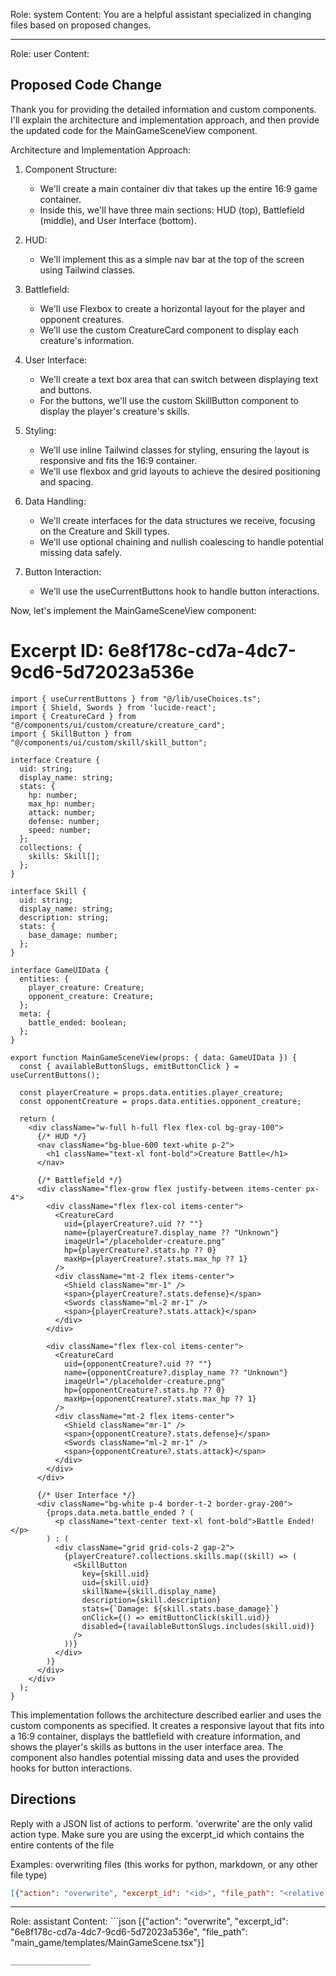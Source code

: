 Role: system
Content: You are a helpful assistant specialized in changing files based on proposed changes.
__________________
Role: user
Content: 
## Proposed Code Change
Thank you for providing the detailed information and custom components. I'll explain the architecture and implementation approach, and then provide the updated code for the MainGameSceneView component.

Architecture and Implementation Approach:

1. Component Structure:
   - We'll create a main container div that takes up the entire 16:9 game container.
   - Inside this, we'll have three main sections: HUD (top), Battlefield (middle), and User Interface (bottom).

2. HUD:
   - We'll implement this as a simple nav bar at the top of the screen using Tailwind classes.

3. Battlefield:
   - We'll use Flexbox to create a horizontal layout for the player and opponent creatures.
   - We'll use the custom CreatureCard component to display each creature's information.

4. User Interface:
   - We'll create a text box area that can switch between displaying text and buttons.
   - For the buttons, we'll use the custom SkillButton component to display the player's creature's skills.

5. Styling:
   - We'll use inline Tailwind classes for styling, ensuring the layout is responsive and fits the 16:9 container.
   - We'll use flexbox and grid layouts to achieve the desired positioning and spacing.

6. Data Handling:
   - We'll create interfaces for the data structures we receive, focusing on the Creature and Skill types.
   - We'll use optional chaining and nullish coalescing to handle potential missing data safely.

7. Button Interaction:
   - We'll use the useCurrentButtons hook to handle button interactions.

Now, let's implement the MainGameSceneView component:

# Excerpt ID: 6e8f178c-cd7a-4dc7-9cd6-5d72023a536e
```tsx main_game/templates/MainGameScene.tsx
import { useCurrentButtons } from "@/lib/useChoices.ts";
import { Shield, Swords } from 'lucide-react';
import { CreatureCard } from "@/components/ui/custom/creature/creature_card";
import { SkillButton } from "@/components/ui/custom/skill/skill_button";

interface Creature {
  uid: string;
  display_name: string;
  stats: {
    hp: number;
    max_hp: number;
    attack: number;
    defense: number;
    speed: number;
  };
  collections: {
    skills: Skill[];
  };
}

interface Skill {
  uid: string;
  display_name: string;
  description: string;
  stats: {
    base_damage: number;
  };
}

interface GameUIData {
  entities: {
    player_creature: Creature;
    opponent_creature: Creature;
  };
  meta: {
    battle_ended: boolean;
  };
}

export function MainGameSceneView(props: { data: GameUIData }) {
  const { availableButtonSlugs, emitButtonClick } = useCurrentButtons();

  const playerCreature = props.data.entities.player_creature;
  const opponentCreature = props.data.entities.opponent_creature;

  return (
    <div className="w-full h-full flex flex-col bg-gray-100">
      {/* HUD */}
      <nav className="bg-blue-600 text-white p-2">
        <h1 className="text-xl font-bold">Creature Battle</h1>
      </nav>

      {/* Battlefield */}
      <div className="flex-grow flex justify-between items-center px-4">
        <div className="flex flex-col items-center">
          <CreatureCard
            uid={playerCreature?.uid ?? ""}
            name={playerCreature?.display_name ?? "Unknown"}
            imageUrl="/placeholder-creature.png"
            hp={playerCreature?.stats.hp ?? 0}
            maxHp={playerCreature?.stats.max_hp ?? 1}
          />
          <div className="mt-2 flex items-center">
            <Shield className="mr-1" />
            <span>{playerCreature?.stats.defense}</span>
            <Swords className="ml-2 mr-1" />
            <span>{playerCreature?.stats.attack}</span>
          </div>
        </div>

        <div className="flex flex-col items-center">
          <CreatureCard
            uid={opponentCreature?.uid ?? ""}
            name={opponentCreature?.display_name ?? "Unknown"}
            imageUrl="/placeholder-creature.png"
            hp={opponentCreature?.stats.hp ?? 0}
            maxHp={opponentCreature?.stats.max_hp ?? 1}
          />
          <div className="mt-2 flex items-center">
            <Shield className="mr-1" />
            <span>{opponentCreature?.stats.defense}</span>
            <Swords className="ml-2 mr-1" />
            <span>{opponentCreature?.stats.attack}</span>
          </div>
        </div>
      </div>

      {/* User Interface */}
      <div className="bg-white p-4 border-t-2 border-gray-200">
        {props.data.meta.battle_ended ? (
          <p className="text-center text-xl font-bold">Battle Ended!</p>
        ) : (
          <div className="grid grid-cols-2 gap-2">
            {playerCreature?.collections.skills.map((skill) => (
              <SkillButton
                key={skill.uid}
                uid={skill.uid}
                skillName={skill.display_name}
                description={skill.description}
                stats={`Damage: ${skill.stats.base_damage}`}
                onClick={() => emitButtonClick(skill.uid)}
                disabled={!availableButtonSlugs.includes(skill.uid)}
              />
            ))}
          </div>
        )}
      </div>
    </div>
  );
}
```

This implementation follows the architecture described earlier and uses the custom components as specified. It creates a responsive layout that fits into a 16:9 container, displays the battlefield with creature information, and shows the player's skills as buttons in the user interface area. The component also handles potential missing data and uses the provided hooks for button interactions.

## Directions
Reply with a JSON list of actions to perform. 'overwrite' are the only valid action type. 
Make sure you are using the excerpt_id which contains the entire contents of the file

Examples:
overwriting files (this works for python, markdown, or any other file type)
```json output_example1
[{"action": "overwrite", "excerpt_id": "<id>", "file_path": "<relative file path>"}]
```

__________________
Role: assistant
Content: ```json
[{"action": "overwrite", "excerpt_id": "6e8f178c-cd7a-4dc7-9cd6-5d72023a536e", "file_path": "main_game/templates/MainGameScene.tsx"}]
```
__________________

